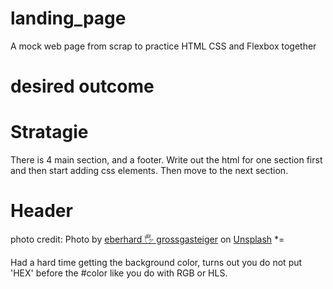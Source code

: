 # landing_page
A mock web page from scrap to practice HTML CSS and Flexbox together

# desired outcome


# Stratagie 
There is 4 main section, and a footer. Write out the html for one section first and then start adding css elements. Then move to the next section.

# Header
photo credit: Photo by <a href="https://unsplash.com/@eberhardgross?utm_source=unsplash&utm_medium=referral&utm_content=creditCopyText">eberhard 🖐 grossgasteiger</a> on <a href="https://unsplash.com/s/photos/aesthetic?utm_source=unsplash&utm_medium=referral&utm_content=creditCopyText">Unsplash</a>
*=

Had a hard time getting the background color, turns out you do not put 'HEX' before the #color like you do with RGB or HLS.